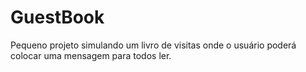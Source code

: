 # GuestBook
Pequeno projeto simulando um livro de visitas onde o usuário poderá colocar uma mensagem para todos ler.
